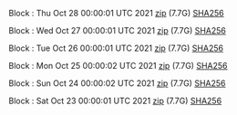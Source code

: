 Block [](https://insight.dash.org/insight/block/): Thu Oct 28 00:00:01 UTC 2021 [zip](https://dash-bootstrap.ams3.digitaloceanspaces.com/mainnet/2021-10-28/bootstrap.dat.zip) (7.7G) [SHA256](https://dash-bootstrap.ams3.digitaloceanspaces.com/mainnet/2021-10-28/sha256.txt)

Block [](https://insight.dash.org/insight/block/): Wed Oct 27 00:00:01 UTC 2021 [zip](https://dash-bootstrap.ams3.digitaloceanspaces.com/mainnet/2021-10-27/bootstrap.dat.zip) (7.7G) [SHA256](https://dash-bootstrap.ams3.digitaloceanspaces.com/mainnet/2021-10-27/sha256.txt)

Block [](https://insight.dash.org/insight/block/): Tue Oct 26 00:00:01 UTC 2021 [zip](https://dash-bootstrap.ams3.digitaloceanspaces.com/mainnet/2021-10-26/bootstrap.dat.zip) (7.7G) [SHA256](https://dash-bootstrap.ams3.digitaloceanspaces.com/mainnet/2021-10-26/sha256.txt)

Block [](https://insight.dash.org/insight/block/): Mon Oct 25 00:00:02 UTC 2021 [zip](https://dash-bootstrap.ams3.digitaloceanspaces.com/mainnet/2021-10-25/bootstrap.dat.zip) (7.7G) [SHA256](https://dash-bootstrap.ams3.digitaloceanspaces.com/mainnet/2021-10-25/sha256.txt)

Block [](https://insight.dash.org/insight/block/): Sun Oct 24 00:00:02 UTC 2021 [zip](https://dash-bootstrap.ams3.digitaloceanspaces.com/mainnet/2021-10-24/bootstrap.dat.zip) (7.7G) [SHA256](https://dash-bootstrap.ams3.digitaloceanspaces.com/mainnet/2021-10-24/sha256.txt)

Block [](https://insight.dash.org/insight/block/): Sat Oct 23 00:00:01 UTC 2021 [zip](https://dash-bootstrap.ams3.digitaloceanspaces.com/mainnet/2021-10-23/bootstrap.dat.zip) (7.7G) [SHA256](https://dash-bootstrap.ams3.digitaloceanspaces.com/mainnet/2021-10-23/sha256.txt)
